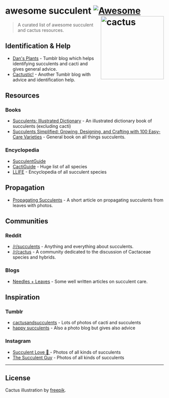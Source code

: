 # awesome succulent [![Awesome](https://cdn.rawgit.com/sindresorhus/awesome/d7305f38d29fed78fa85652e3a63e154dd8e8829/media/badge.svg)](https://github.com/sindresorhus/awesome) <img src="https://rawgit.com/morkro/awesome-succulents/master/media/cactus.svg" width="200" align="right" alt="cactus">


> A curated list of awesome succulent and cactus resources.

## Identification & Help
- [Dan's Plants](http://cactusmandan.tumblr.com/) - Tumblr blog which helps identifying succulents and cacti and gives general advice.
- [Cactustic!](http://cactustic.tumblr.com/) - Another Tumblr blog with advice and identification help.

## Resources
### Books
- [Succulents: Illustrated Dictionary](https://www.amazon.com/Succulents-Illustrated-Dictionary-Maurizio-Sajeva/dp/0881923982) - An illustrated dictionary book of succulents (excluding cacti)
- [Succulents Simplified: Growing, Designing, and Crafting with 100 Easy-Care Varieties](https://www.amazon.com/dp/1604693932/ref=wl_it_dp_o_pd_S_ttl?_encoding=UTF8&colid=2YPBPQLCIVLWK&coliid=I1M5F7FK2IJS6W) - General book on all things succulents.

### Encyclopedia 
- [SucculentGuide](http://www.succulentguide.com/)
- [CactiGuide](http://cactiguide.com/) - Huge list of all species
- [LLIFE](http://www.llifle.com/Encyclopedia/SUCCULENTS/Content/) - Encyclopedia of all succulent species

## Propagation
- [Propagating Succulents](https://needlesandleaves.squarespace.com/blog/2013/5/31/propagating-leggy-succulents) - A short article on propagating succulents from leaves with photos.

## Communities
### Reddit
- [/r/succulents](https://www.reddit.com/r/succulents/) - Anything and everything about succulents.
- [/r/cactus](https://www.reddit.com/r/cactus) - A community dedicated to the discussion of Cactaceae species and hybrids.

### Blogs
- [Needles + Leaves](http://needlesandleaves.net/succulents/) - Some well written articles on succulent care.

## Inspiration
### Tumblr
- [cactusandsucculents](http://cactusandsucculent.tumblr.com/) - Lots of photos of cacti and succulents
- [happy succulents](http://happysucculents.tumblr.com/) - Also a photo blog but gives also advice

### Instagram
- [Succulent Love 💚 ](https://www.instagram.com/succulove/) - Photos of all kinds of succulents
- [The Succulent Guy](https://www.instagram.com/thesucculentguy/) - Photos of all kinds of succulents

----
## License
Cactus illustration by [freepik](http://www.freepik.com/free-vector/differents-kind-of-cactus-design_853547.htm).
